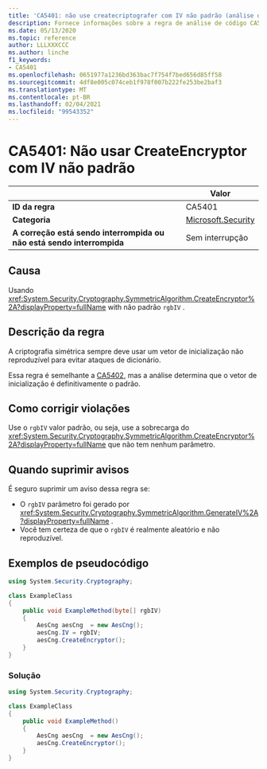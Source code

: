 ```yaml
---
title: 'CA5401: não use createcriptografer com IV não padrão (análise de código)'
description: Fornece informações sobre a regra de análise de código CA5401, incluindo causas, como corrigir violações e quando suprimir.
ms.date: 05/13/2020
ms.topic: reference
author: LLLXXXCCC
ms.author: linche
f1_keywords:
- CA5401
ms.openlocfilehash: 0651977a1236bd363bac7f754f7bed656d85ff58
ms.sourcegitcommit: 4df8e005c074ceb1f978f007b222fe253be2baf3
ms.translationtype: MT
ms.contentlocale: pt-BR
ms.lasthandoff: 02/04/2021
ms.locfileid: "99543352"
---
```

# <a name="ca5401-do-not-use-createencryptor-with-non-default-iv"></a>CA5401: Não usar CreateEncryptor com IV não padrão

| | Valor |
|-|-|
| **ID da regra** |CA5401|
| **Categoria** |[Microsoft.Security](security-warnings.md)|
| **A correção está sendo interrompida ou não está sendo interrompida** |Sem interrupção|

## <a name="cause"></a>Causa

Usando <xref:System.Security.Cryptography.SymmetricAlgorithm.CreateEncryptor%2A?displayProperty=fullName> with não padrão `rgbIV` .

## <a name="rule-description"></a>Descrição da regra

A criptografia simétrica sempre deve usar um vetor de inicialização não reproduzível para evitar ataques de dicionário.

Essa regra é semelhante a [CA5402](ca5402.md), mas a análise determina que o vetor de inicialização é definitivamente o padrão.

## <a name="how-to-fix-violations"></a>Como corrigir violações

Use o `rgbIV` valor padrão, ou seja, use a sobrecarga do <xref:System.Security.Cryptography.SymmetricAlgorithm.CreateEncryptor%2A?displayProperty=fullName> que não tem nenhum parâmetro.

## <a name="when-to-suppress-warnings"></a>Quando suprimir avisos

É seguro suprimir um aviso dessa regra se:

- O `rgbIV` parâmetro foi gerado por <xref:System.Security.Cryptography.SymmetricAlgorithm.GenerateIV%2A?displayProperty=fullName> .
- Você tem certeza de que o `rgbIV` é realmente aleatório e não reproduzível.

## <a name="pseudo-code-examples"></a>Exemplos de pseudocódigo

```csharp
using System.Security.Cryptography;

class ExampleClass
{
    public void ExampleMethod(byte[] rgbIV)
    {
        AesCng aesCng  = new AesCng();
        aesCng.IV = rgbIV;
        aesCng.CreateEncryptor();
    }
}
```

### <a name="solution"></a>Solução

```csharp
using System.Security.Cryptography;

class ExampleClass
{
    public void ExampleMethod()
    {
        AesCng aesCng  = new AesCng();
        aesCng.CreateEncryptor();
    }
}
```
